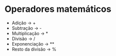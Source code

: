 # Operadores matemáticos

- Adição -> +
- Subtração -> -
- Multiplicação -> *
- Divisão -> /
- Exponenciação -> **
- Resto da divisão -> %
